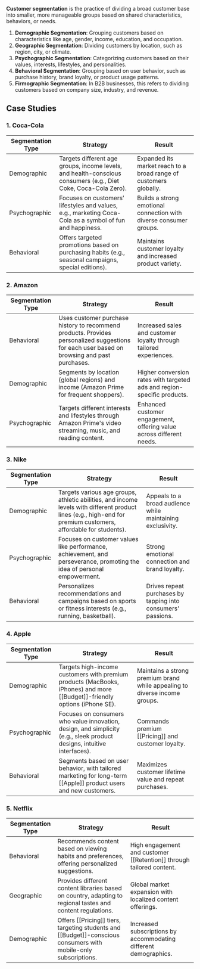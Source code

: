 **Customer segmentation** is the practice of dividing a broad customer base into smaller, more manageable groups based on shared characteristics, behaviors, or needs. 

1. **Demographic Segmentation**: Grouping customers based on characteristics like age, gender, income, education, and occupation.
2. **Geographic Segmentation**: Dividing customers by location, such as region, city, or climate.
3. **Psychographic Segmentation**: Categorizing customers based on their values, interests, lifestyles, and personalities.
4. **Behavioral Segmentation**: Grouping based on user behavior, such as purchase history, brand loyalty, or product usage patterns.
5. **Firmographic Segmentation**: In B2B businesses, this refers to dividing customers based on company size, industry, and revenue.

## Case Studies

### 1. **Coca-Cola**
| **Segmentation Type** | **Strategy**                                                                                                   | **Result**                                                         |
| --------------------- | -------------------------------------------------------------------------------------------------------------- | ------------------------------------------------------------------ |
| Demographic           | Targets different age groups, income levels, and health-conscious consumers (e.g., Diet Coke, Coca-Cola Zero). | Expanded its market reach to a broad range of customers globally.  |
| Psychographic         | Focuses on customers’ lifestyles and values, e.g., marketing Coca-Cola as a symbol of fun and happiness.       | Builds a strong emotional connection with diverse consumer groups. |
| Behavioral            | Offers targeted promotions based on purchasing habits (e.g., seasonal campaigns, special editions).            | Maintains customer loyalty and increased product variety.          |

### 2. **Amazon**
| **Segmentation Type** | **Strategy**                                                                                                                                | **Result**                                                              |
| --------------------- | ------------------------------------------------------------------------------------------------------------------------------------------- | ----------------------------------------------------------------------- |
| Behavioral            | Uses customer purchase history to recommend products. Provides personalized suggestions for each user based on browsing and past purchases. | Increased sales and customer loyalty through tailored experiences.      |
| Demographic           | Segments by location (global regions) and income (Amazon Prime for frequent shoppers).                                                      | Higher conversion rates with targeted ads and region-specific products. |
| Psychographic         | Targets different interests and lifestyles through Amazon Prime's video streaming, music, and reading content.                              | Enhanced customer engagement, offering value across different needs.    |

### 3. **Nike**
| **Segmentation Type**   | **Strategy**                                                                                                                                           | **Result**                                                       |
|-------------------------|--------------------------------------------------------------------------------------------------------------------------------------------------------|------------------------------------------------------------------|
| Demographic             | Targets various age groups, athletic abilities, and income levels with different product lines (e.g., high-end for premium customers, affordable for students). | Appeals to a broad audience while maintaining exclusivity.       |
| Psychographic           | Focuses on customer values like performance, achievement, and perseverance, promoting the idea of personal empowerment.                                  | Strong emotional connection and brand loyalty.                   |
| Behavioral              | Personalizes recommendations and campaigns based on sports or fitness interests (e.g., running, basketball).                                            | Drives repeat purchases by tapping into consumers' passions.     |

### 4. **Apple**
| **Segmentation Type**   | **Strategy**                                                                                                                                           | **Result**                                                       |
|-------------------------|--------------------------------------------------------------------------------------------------------------------------------------------------------|------------------------------------------------------------------|
| Demographic             | Targets high-income customers with premium products (MacBooks, iPhones) and more [[Budget]]-friendly options (iPhone SE).                                   | Maintains a strong premium brand while appealing to diverse income groups. |
| Psychographic           | Focuses on consumers who value innovation, design, and simplicity (e.g., sleek product designs, intuitive interfaces).                                    | Commands premium [[Pricing]] and customer loyalty.                   |
| Behavioral              | Segments based on user behavior, with tailored marketing for long-term [[Apple]] product users and new customers.                                            | Maximizes customer lifetime value and repeat purchases.          |

### 5. **Netflix**
| **Segmentation Type**   | **Strategy**                                                                                                                                           | **Result**                                                       |
|-------------------------|--------------------------------------------------------------------------------------------------------------------------------------------------------|------------------------------------------------------------------|
| Behavioral              | Recommends content based on viewing habits and preferences, offering personalized suggestions.                                                          | High engagement and customer [[Retention]] through tailored content.  |
| Geographic              | Provides different content libraries based on country, adapting to regional tastes and content regulations.                                               | Global market expansion with localized content offerings.        |
| Demographic             | Offers [[Pricing]] tiers, targeting students and [[Budget]]-conscious consumers with mobile-only subscriptions.                                                | Increased subscriptions by accommodating different demographics.  |
